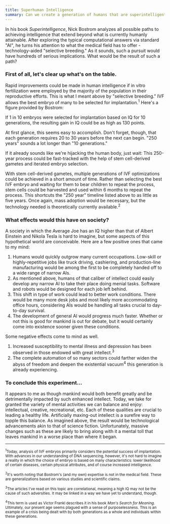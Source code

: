 ```yaml
---
title: Superhuman Intelligence
summary: Can we create a generation of humans that are superintelligent? What would be the result if we could?
---
```


In his book *Superintelligence*, Nick Bostrom analyzes all possible paths to achieving intelligence that extend beyond what is currently humanly attainable. After exploring the typical computational answers via standard "AI", he turns his attention to what the medical field has to offer - technology-aided "selective breeding." As it sounds, such a pursuit would have hundreds of serious implications. What would be the result of such a path?

### First of all, let's clear up what's on the table.

Rapid improvements could be made in human intelligence if in vitro fertilization were employed by the majority of the population in their reproductive efforts. This is what I meant above by "selective breeding." IVF allows the best embryo of many to be selected for implantation.<sup>1</sup> Here's a figure provided by Bostrom: 

If 1 in 10 embryos were selected for implantation based on IQ for 10 generations, the resulting gain in IQ could be as high as 130 points.

At first glance, this seems easy to accomplish. Don't forget, though, that each generation requires 20 to 30 years before the next can begin. "250 years" sounds a lot longer than "10 generations."

If it already sounds like we're hijacking the human body, just wait: This 250-year process could be fast-tracked with the help of stem cell-derived gametes and iterated embryo selection.

With stem cell-derived gametes, multiple generations of IVF optimizations could be achieved in a short amount of time. Rather than selecting the best IVF embryo and waiting for them to bear children to repeat the process, stem cells could be harvested and used within 6 months to repeat the process. This shortcuts the "250 year" timeline listed above to as little as five years. Once again, mass adoption would be necessary, but the technology needed is theoretically currently available.<sup>2</sup>

### What effects would this have on society?

A society in which the Average Joe has an IQ higher than that of Albert Einstein and Nikola Tesla is hard to imagine, but some aspects of this hypothetical world are conceivable. Here are a few positive ones that came to my mind:
1. Humans would quickly outgrow many current occupations. Low-skill or highly-repetitive jobs like truck driving, cashiering, and production-line manufacturing would be among the first to be completely handed off to a wide range of narrow AIs. 
2. As mentioned above, humans of that caliber of intellect could easily develop any narrow AI to take their place doing menial tasks. Software and robots would be designed for each job left behind.
3. This shift in type of work could lead to better work conditions. There would be many more desk jobs and most likely more accommodating office hours, considering AIs would be handling all tasks crucial to day-to-day survival.
4. The development of general AI would progress much faster. Whether or not this is good for mankind is out for debate, but it would certainly come into existence sooner given these conditions. 

Some negative effects come to mind as well.
1. Increased susceptibility to mental illness and depression has been observed in those endowed with great intellect.<sup>3</sup> 
2. The complete automation of so many sectors could farther widen the abyss of freedom and deepen the existential vacuum<sup>4</sup> this generation is already experiencing. 

### To conclude this experiment...

It appears to me as though mankind would both benefit greatly and be detrimentally impacted by such enhanced intellect. Today, we take for granted the variety of mental activities we can balance and enjoy: intellectual, creative, recreational, etc. Each of these qualities are crucial to leading a healthy life. Artificially maxing-out intellect is a surefire way to topple this balance. As imagined above, the result would be technological advancements akin to that of science fiction. Unfortunately, massive changes such as these are likely to bring along with it a mental toll that leaves mankind in a worse place than where it began. 

___
<sup><sup>1</sup>Today, analysis of IVF embryos primarily considers the potential success of implantation. With advances in our understanding of DNA sequencing, however, it's not hard to imagine a reality in which the choice of embryo is based on many characteristics: lower likelihood of certain diseases, certain physical attributes, and of course increased intelligence.</sup>

<sup><sup>2</sup>It's worth noting that Bostrom's (and my own) expertise is not in the medical field. These are generalizations based on various studies and scientific claims.</sup>

<sup><sup>3</sup>The articles I've read on this topic are correlational, meaning a high IQ may not be the cause of such adversities. It may be linked in a way we have yet to understand, though.</sup>

<sup><sup>4</sup>This term is used as Victor Frankl describes it in his book *Man's Search for Meaning.* Ultimately, our present age seems plagued with a sense of purposelessness. This is an example of a crisis being dealt with by both generations as a whole and individuals within these generations.</sup>